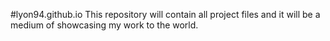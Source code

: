 #lyon94.github.io
This repository will contain all project files and it will be a medium of showcasing my work to the world.
